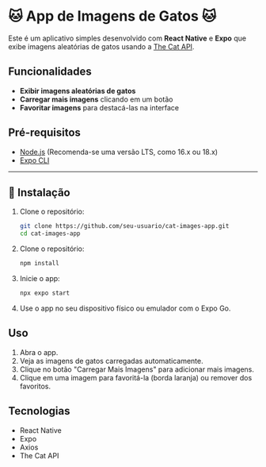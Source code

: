 # 🐱 App de Imagens de Gatos 🐱

Este é um aplicativo simples desenvolvido com **React Native** e **Expo** que exibe imagens aleatórias de gatos usando a [The Cat API](https://thecatapi.com/).

## Funcionalidades

- **Exibir imagens aleatórias de gatos**
- **Carregar mais imagens** clicando em um botão
- **Favoritar imagens** para destacá-las na interface

## Pré-requisitos

- [Node.js](https://nodejs.org/) (Recomenda-se uma versão LTS, como 16.x ou 18.x)
- [Expo CLI](https://docs.expo.dev/get-started/installation/)

---

## 🔧 Instalação

1. Clone o repositório:

   ```bash
   git clone https://github.com/seu-usuario/cat-images-app.git
   cd cat-images-app

2. Clone o repositório:

   ```bash
   npm install

3. Inicie o app:
   
    ```bash
   npx expo start
    
4. Use o app no seu dispositivo físico ou emulador com o Expo Go.

## Uso

1. Abra o app.
2. Veja as imagens de gatos carregadas automaticamente.
3. Clique no botão "Carregar Mais Imagens" para adicionar mais imagens.
4. Clique em uma imagem para favoritá-la (borda laranja) ou remover dos favoritos.

## Tecnologias

- React Native
- Expo
- Axios
- The Cat API
